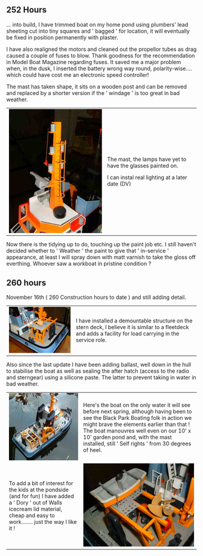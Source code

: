 ## 252 Hours
... into build, I have trimmed boat on my home pond using plumbers' lead sheeting cut into tiny squares and ' bagged ' for location, it will eventually be fixed in position permanently with plaster.

I have also realigned the motors and cleaned out the propellor tubes as drag caused a couple of fuses to blow.
Thank goodness for the recommendation in Model Boat Magazine regarding fuses.
It saved me a major problem when, in the dusk, I inserted the battery wrong way round, polarity-wise.... which could have cost me an electronic speed controller!

The mast has taken shape, it sits on a wooden post and can be removed and replaced by a shorter version if the ' windage ' is too great in bad weather.

<div align="center" class="image-table">
	<table>
		<tr>
			<td class="col2">
				<img src="/assets/jmm/mast6a.jpg">
			</td>
			<td class="col2">
				<p>The mast, the lamps have yet to have the glasses painted on.</p>
				<p>I can instal real lighting at a later date (DV)</p>
			</td>
		</tr>
	</table>
</div>

Now there is the tidying up to do, touching up the paint job etc.
I still haven't decided whether to ' Weather ' the paint to give that ' in-service ' appearance,
at least I will spray down with matt varnish to take the gloss off everthing.
Whoever saw a workboat in pristine condition ?

## 260 hours
November 16th ( 260 Construction hours to date ) and still adding detail.

<div align="center" class="image-table">
	<table>
		<tr>
			<td class="col2">
				<img src="/assets/jmm/fleetdeck.jpg">
			</td>
			<td class="col2">
				<p>I have installed a demountable structure on the stern deck, I believe it is similar to a fleetdeck and adds a facility for load carrying in the service role.</p>
			</td>
		</tr>
	</table>
</div>

Also since the last update I have been adding ballast, well down in the hull to stabilise the boat
as well as sealing the after hatch (access to the radio and sterngear) using a silicone paste.
The latter to prevent taking in water in bad weather.

<div align="center" class="image-table">
	<table>
		<tr>
			<td class="col2">
				<img src="/assets/jmm/finished.jpg">
			</td>
			<td class="col2">
				<p>Here's the boat on the only water it will see before next spring, although having been to see the Black Park Boating folk in action we might brave the elements earlier than that ! The boat manouvres well even on our 10' x 10' garden pond and, with the mast installed, still ' Self rights ' from 30 degrees of heel.</p>
			</td>
		</tr>
		<tr>
			<td>
				<p>To add a bit of interest for the kids at the pondside (and for fun) I have added a ' Dory ' out of Walls icecream lid material, cheap and easy to work........ just the way I like it !</p>
			</td>
			<td>
				<img src="/assets/jmm/doryadded.jpg">
			</td>
		</tr>
	</table>
</div>